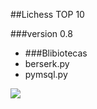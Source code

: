 ##Lichess TOP 10 

###version 0.8

- ###Blibiotecas
- berserk.py
- pymsql.py

</a><img src = "https://img.shields.io/badge/Python-3776AB?style=for-the-badge&logo=python&logoColor=white" target="_blank"></a>
